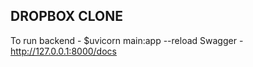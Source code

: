 ## DROPBOX CLONE

To run backend - $uvicorn main:app --reload
Swagger - http://127.0.0.1:8000/docs

